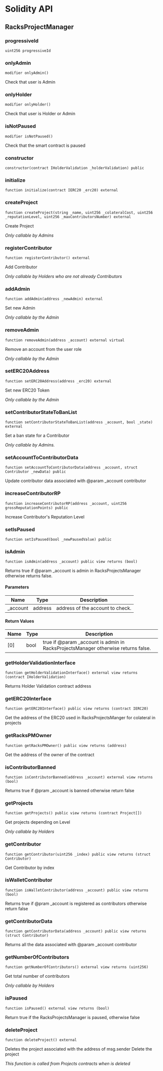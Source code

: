 # Solidity API

## RacksProjectManager

### progressiveId

```solidity
uint256 progressiveId
```

### onlyAdmin

```solidity
modifier onlyAdmin()
```

Check that user is Admin

### onlyHolder

```solidity
modifier onlyHolder()
```

Check that user is Holder or Admin

### isNotPaused

```solidity
modifier isNotPaused()
```

Check that the smart contract is paused

### constructor

```solidity
constructor(contract IHolderValidation _holderValidation) public
```

### initialize

```solidity
function initialize(contract IERC20 _erc20) external
```

### createProject

```solidity
function createProject(string _name, uint256 _colateralCost, uint256 _reputationLevel, uint256 _maxContributorsNumber) external
```

Create Project

_Only callable by Admins_

### registerContributor

```solidity
function registerContributor() external
```

Add Contributor

_Only callable by Holders who are not already Contributors_

### addAdmin

```solidity
function addAdmin(address _newAdmin) external
```

Set new Admin

_Only callable by the Admin_

### removeAdmin

```solidity
function removeAdmin(address _account) external virtual
```

Remove an account from the user role

_Only callable by the Admin_

### setERC20Address

```solidity
function setERC20Address(address _erc20) external
```

Set new ERC20 Token

_Only callable by the Admin_

### setContributorStateToBanList

```solidity
function setContributorStateToBanList(address _account, bool _state) external
```

Set a ban state for a Contributor

_Only callable by Admins._

### setAccountToContributorData

```solidity
function setAccountToContributorData(address _account, struct Contributor _newData) public
```

Update contributor data associated with @param _account contributor

### increaseContributorRP

```solidity
function increaseContributorRP(address _account, uint256 grossReputationPoints) public
```

Increase Contributor's Reputation Level

### setIsPaused

```solidity
function setIsPaused(bool _newPausedValue) public
```

### isAdmin

```solidity
function isAdmin(address _account) public view returns (bool)
```

Returns true if @param _account is admin in RacksProjectsManager otherwise returns false.

#### Parameters

| Name | Type | Description |
| ---- | ---- | ----------- |
| _account | address | address of the account to check. |

#### Return Values

| Name | Type | Description |
| ---- | ---- | ----------- |
| [0] | bool | true if @param _account is admin in RacksProjectsManager otherwise returns false. |

### getHolderValidationInterface

```solidity
function getHolderValidationInterface() external view returns (contract IHolderValidation)
```

Returns Holder Validation contract address

### getERC20Interface

```solidity
function getERC20Interface() public view returns (contract IERC20)
```

Get the address of the ERC20 used in RacksProjectsManger for colateral in projects

### getRacksPMOwner

```solidity
function getRacksPMOwner() public view returns (address)
```

Get the address of the owner of the contract

### isContributorBanned

```solidity
function isContributorBanned(address _account) external view returns (bool)
```

Returns true if @pram _account is banned otherwise return false

### getProjects

```solidity
function getProjects() public view returns (contract Project[])
```

Get projects depending on Level

_Only callable by Holders_

### getContributor

```solidity
function getContributor(uint256 _index) public view returns (struct Contributor)
```

Get Contributor by index

### isWalletContributor

```solidity
function isWalletContributor(address _account) public view returns (bool)
```

Returns true if @pram _account is registered as contributors otherwise return false

### getContributorData

```solidity
function getContributorData(address _account) public view returns (struct Contributor)
```

Returns all the data associated with @param _account contributor

### getNumberOfContributors

```solidity
function getNumberOfContributors() external view returns (uint256)
```

Get total number of contributors

_Only callable by Holders_

### isPaused

```solidity
function isPaused() external view returns (bool)
```

Return true if the RacksProjectsManager is paused, otherwise false

### deleteProject

```solidity
function deleteProject() external
```

Deletes the project associated with the address of msg.sender Delete the project

_This function is called from Projects contracts when is deleted_

